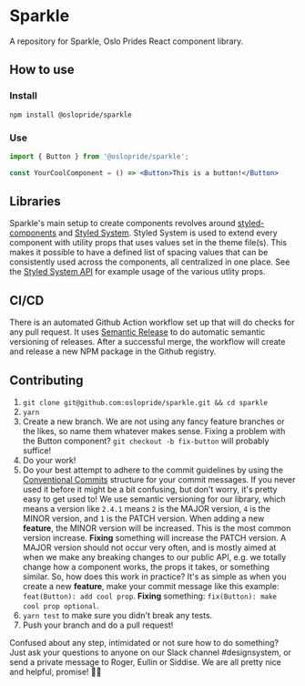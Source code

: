 # Sparkle
A repository for Sparkle, Oslo Prides React component library.

## How to use

### Install
`npm install @oslopride/sparkle`


### Use
```jsx
import { Button } from '@oslopride/sparkle';

const YourCoolComponent = () => <Button>This is a button!</Button>
```

## Libraries
Sparkle's main setup to create components revolves around [styled-components](https://www.styled-components.com/) and [Styled System](https://styled-system.com/). Styled System is used to extend every component with utility props that uses values set in the theme file(s). This makes it possible to have a defined list of spacing values that can be consistently used across the components, all centralized in one place. See the [Styled System API](https://styled-system.com/api) for example usage of the various utlity props.

## CI/CD
There is an automated Github Action workflow set up that will do checks for any pull request. It uses [Semantic Release](https://semantic-release.gitbook.io/semantic-release/) to do automatic semantic versioning of releases. After a successful merge, the workflow will create and release a new NPM package in the Github registry.

## Contributing
1. `git clone git@github.com:oslopride/sparkle.git && cd sparkle`
2. `yarn`
3. Create a new branch. We are not using any fancy feature branches or the likes, so name them whatever makes sense. Fixing a problem with the Button component? `git checkout -b fix-button` will probably suffice!
4. Do your work!
5. Do your best attempt to adhere to the commit guidelines by using the [Conventional Commits](https://www.conventionalcommits.org/en/v1.0.0/) structure for your commit messages. If you never used it before it might be a bit confusing, but don't worry, it's pretty easy to get used to!
We use semantic versioning for our library, which means a version like `2.4.1` means `2` is the MAJOR version, `4` is the MINOR version, and `1` is the PATCH version. When adding a new **feature**, the MINOR version will be increased. This is the most common version increase. **Fixing** something will increase the PATCH version. A MAJOR version should not occur very often, and is mostly aimed at when we make any breaking changes to our public API, e.g. we totally change how a component works, the props it takes, or something similar.
 So, how does this work in practice? It's as simple as when you create a new **feature**, make your commit message like this example: `feat(Button): add cool prop`. **Fixing** something: `fix(Button): make cool prop optional`.
6. `yarn test` to make sure you didn't break any tests.
7. Push your branch and do a pull request!

Confused about any step, intimidated or not sure how to do something? Just ask your questions to anyone on our Slack channel #designsystem, or send a private message to Roger, Eullin or Siddise. We are all pretty nice and helpful, promise! 🧙‍♀️
